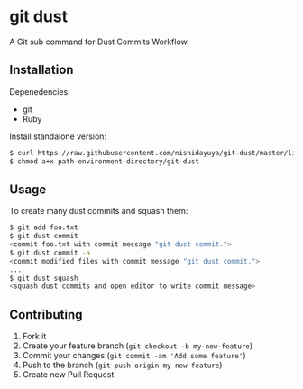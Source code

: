 # git dust

A Git sub command for Dust Commits Workflow.

## Installation

Depenedencies:
* git
* Ruby

Install standalone version:
```sh
$ curl https://raw.githubusercontent.com/nishidayuya/git-dust/master/lib/git-dust.rb > path-environment-directory/git-dust
$ chmod a+x path-environment-directory/git-dust
```

## Usage

To create many dust commits and squash them:
```sh
$ git add foo.txt
$ git dust commit
<commit foo.txt with commit message "git dust commit.">
$ git dust commit -a
<commit modified files with commit message "git dust commit.">
...
$ git dust squash
<squash dust commits and open editor to write commit message>
```

## Contributing

1. Fork it
2. Create your feature branch (`git checkout -b my-new-feature`)
3. Commit your changes (`git commit -am 'Add some feature'`)
4. Push to the branch (`git push origin my-new-feature`)
5. Create new Pull Request

